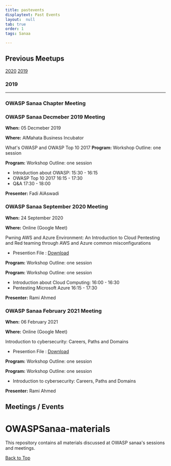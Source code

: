```yaml
---
title: pastevents
displaytext: Past Events
layout:  null
tab: true
order: 1
tags: Sanaa

---
```


## Previous Meetups ##

[2020](#2020)   [2019](#2019)

### 2019 ###
---

### OWASP Sanaa Chapter Meeting ###

### OWASP Sanaa Decmeber 2019 Meeting ###

**When:** 05 Decmeber 2019

**Where:** AlMahata Business Incubator

What's OWASP and OWASP Top 10 2017
**Program:**
Workshop Outline: one session

**Program:**
Workshop Outline: one session

- Introduction about OWASP:              15:30 - 16:15
- OWASP Top 10 2017   16:15 - 17:30
- Q&A 17:30 - 18:00

**Presenter:**
Fadi AlAswadi

### OWASP Sanaa September 2020 Meeting ###

**When:** 24 September 2020

**Where:** Online (Google Meet)

Pwning AWS and Azure Environment: An Introduction to Cloud Pentesting and Red teaming  through AWS and Azure common  misconfigurations

- Presention File : [Download](https://github.com/OWASP/www-chapter-sanaa/blob/master/owasp_session_2.pdf)

**Program:**
Workshop Outline: one session

**Program:**
Workshop Outline: one session

- Introduction about Cloud Computing:              16:00 - 16:30
- Pentesting Microsoft Azure   16:15 - 17:30

**Presenter:**
Rami Ahmed

### OWASP Sanaa February 2021 Meeting ###

**When:** 06 February 2021

**Where:** Online (Google Meet)

Introduction to cybersecurity: Careers, Paths and Domains

- Presention File : [Download](https://github.com/OWASP/www-chapter-sanaa/blob/master/owasp_3_session.pdf)

**Program:**
Workshop Outline: one session

**Program:**
Workshop Outline: one session

- Introduction to cybersecurity: Careers, Paths and Domains

**Presenter:**
Rami Ahmed

## Meetings / Events

# OWASPSanaa-materials
This repository contains all materials discussed at OWASP sanaa's sessions and meetings. 




[Back to Top](#past-events)
